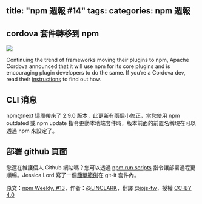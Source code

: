 title: "npm 週報 #14"
tags:
categories: npm 週報
---

## cordova 套件轉移到 npm

![](http://36.media.tumblr.com/2d401fa2e2e47128436526ca89754ace/tumblr_inline_nnl6v1YPDr1t68bpr_400.png)

Continuing the trend of frameworks moving their plugins to npm, Apache Cordova announced that it will use npm for its core plugins and is encouraging plugin developers to do the same. If you’re a Cordova dev, read their [instructions](http://cordova.apache.org/announcements/2015/04/21/plugins-release-and-move-to-npm.html) to find out how.

## CLI 消息

npm@next 這周帶來了 2.9.0 版本，此更新有兩個小修正，當您使用 npm outdated 或 npm update 指令更動本地端套件時，版本前面的前置名稱現在可以透過 npm 來設定了。

## 部署 github 頁面

您還在維護個人 Github 網站嗎？您可以透過 [npm run scripts](https://docs.npmjs.com/cli/run-script) 指令讓部署過程更順暢。Jessica Lord 寫了一個[簡單範例]((https://github.com/jlord/git-it/blob/master/package.json#L14-L17))在 git-it 套件內。

原文：[npm Weekly, #13](http://blog.npmjs.org/post/117716297055/npm-weekly-14)，作者：[@LINCLARK](http://linclark.tumblr.com/)，翻譯 [@iojs-tw](https://github.com/iojs/iojs-tw)，授權 [CC-BY 4.0](https://creativecommons.org/licenses/by/4.0/deed.zh_TW)
